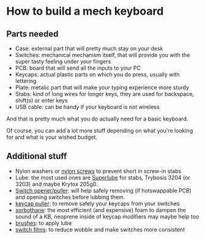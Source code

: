 # How to build a mech keyboard

## Parts needed
- Case: external part that will pretty much stay on your desk
- Switches: mechanical mechanism itself, that will provide you with the super tasty feeling under your fingers
- PCB: board that will send all the inputs to your PC
- Keycaps: actual plastic parts on which you do press, usually with lettering
- Plate: metalic part that will make your typing experience more sturdy
- Stabs: kind of long wires for longer keys, they are used for backspace, shift(s) or enter keys
- USB cable: can be handy if your keyboard is not wireless

And that is pretty much what you do actually need for a basic keyboard.

Of course, you can add a lot more stuff depending on what you're looking for and what is your wished budget.

## Additional stuff
- Nylon washers or [nylon screws](https://www.amazon.com/gp/product/B012TAFF58/ref=ox_sc_mini_detail?ie=UTF8&psc=1&smid=A1THAZDOWP300U) to prevent short in screw-in stabs
- Lube: the most used ones are [Superlube](https://www.amazon.com/Synco-Superlube-Multi-Purpose-Grease-21030/dp/B07K71XDQR/ref=sr_1_4?keywords=superlube&qid=1561584040&s=gateway&sr=8-4) for stabs, Trybosis 3204 (or 3203) and maybe Krytox 205g0.
- [Switch opener/puller](https://kbdfans.cn/products/product): will help safely removing (if hotswappable PCB) and opening switches before lubbing them.
- [keycap puller](https://www.banggood.com/fr/Keyboard-Key-Keycap-Puller-Key-Cap-Remover-With-Unloading-Steel-Cleaning-Tool-p-1036566.html?rmmds=search&cur_warehouse=CN): to remove safely your keycaps from your switches
- [sorbothane](https://www.amazon.com/gp/product/B019GBMG14/ref=ox_sc_act_title_2?smid=A1EPE8IE7JPHY4&psc=1): the most efficient (and expensive) foam to dampen the sound of a KB, neoprene inside of keycap modifiers may maybe help too
- [brushes](https://www.amazon.com/gp/product/B072BM21NV/ref=ox_sc_act_title_1?smid=A2607QEGM8G1T2&psc=1): to apply lube
- [switch films](https://txkeyboards.com/en/products/switch-films-intl-detail): to reduce wobble and make switches more consistent

